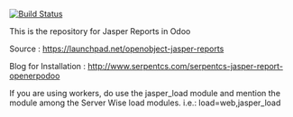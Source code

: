 [![Build Status](https://travis-ci.org/JayVora-SerpentCS/Jasperreports_odoo.svg?branch=10.0)](https://travis-ci.org/JayVora-SerpentCS/Jasperreports_odoo)

This is the repository for Jasper Reports in Odoo

Source : https://launchpad.net/openobject-jasper-reports

Blog for Installation : http://www.serpentcs.com/serpentcs-jasper-report-openerpodoo

If you are using workers, do use the jasper_load module and mention the module among the Server Wise load modules.
i.e.: load=web,jasper_load 
